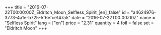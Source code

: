 +++
title = "2016-07-22T00:00:00Z_Eldritch_Moon_Selfless_Spirit_[en]_false"
id = "a4624976-3773-4a1e-b725-5f6efce147a5"
date = "2016-07-22T00:00:00Z"
name = "Selfless Spirit"
lang = ["en"]
price = "2.31"
quantity = 4
foil = false
set = "Eldritch Moon"
+++
